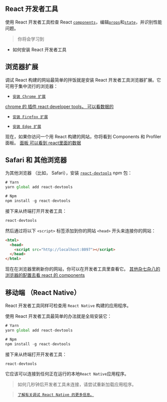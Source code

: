 ## React 开发者工具

使用 React 开发者工具检查 React [`components`](https://zh-hans.react.dev/learn/your-first-component)，编辑[`props`](https://zh-hans.react.dev/learn/passing-props-to-a-component)和[`state`](https://zh-hans.react.dev/learn/state-a-components-memory)，并识别性能问题。

> 你将会学习到

- 如何安装 React 开发者工具

## 浏览器扩展

调试 React 构建的网站最简单的拌饭就是安装 React 开发者工具浏览器扩展。它可用于集中流行的浏览器：

- [`安装 Chrome 扩展`](https://chromewebstore.google.com/detail/react-developer-tools/fmkadmapgofadopljbjfkapdkoienihi?hl=en)

[chrome 的 插件 react developer tools， 可以看数据的](./images/10-React开发者工具/1.png)

- [`安装 Firefox 扩展`](https://addons.mozilla.org/zh-CN/firefox/addon/react-devtools/)

- [`安装 Edge 扩展`](https://microsoftedge.microsoft.com/addons/detail/react-developer-tools/gpphkfbcpidddadnkolkpfckpihlkkil)

现在，如果你访问一个用 React 构建的网站，你将看到 Components 和 Profiler 面板。
[面板 可以看到 react里面的数据](./images/10-React开发者工具/2.png)

## Safari 和 其他浏览器

为其他浏览器 （比如， Safari），安装 [`react-devtools`](https://www.npmjs.com/package/react-devtools) npm 包：

```js
# Yarn
yarn global add react-devtools

# Npm
npm install -g react-devtools
```
接下来从终端打开开发者工具：

```js
react-devtools
```
然后通过将以下 `<script>` 标签添加到你的网站 `<head>` 开头来连接你的网站：

```html
<html>
  <head>
    <script src="http://localhost:8097"></script>
  </head>
</html>
```
现在在浏览器里刷新你的网站，你可以在开发者工具里查看它。
[其他杂七杂八的浏览器的配置去看 react 的 components](./images/10-React开发者工具/3.png)

## 移动端 （React Native）

React 开发者工具同样可检查用 `React Native` 构建的应用程序。

使用 React 开发者工具最简单的办法就是全局安装它：

```js
# Yarn
yarn global add react-devtools

# Npm
npm install -g react-devtools
```
接下来从终端打开开发者工具：

```js
react-devtools
```
它应该可以连接到任何正在运行的本地`React Native`应用程序。

> 如何几秒钟后开发者工具未连接，请尝试重新加载应用程序。

> [`了解有关调试 React Native 的更多信息。`](https://reactnative.dev/docs/debugging)